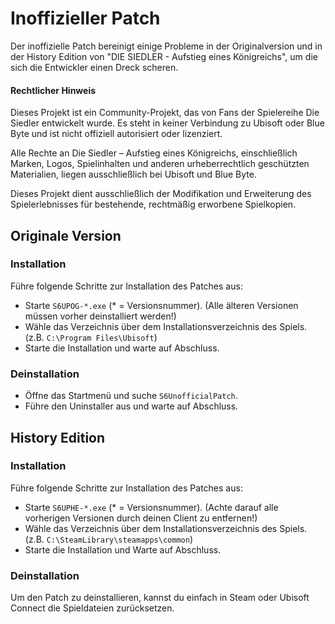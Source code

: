 # Inoffizieller Patch

Der inoffizielle Patch bereinigt einige Probleme in der Originalversion und in
der History Edition von "DIE SIEDLER - Aufstieg eines Königreichs", um die sich
die Entwickler einen Dreck scheren.

#### Rechtlicher Hinweis
Dieses Projekt ist ein Community-Projekt, das von Fans der Spielereihe Die 
Siedler entwickelt wurde. Es steht in keiner Verbindung zu Ubisoft oder Blue 
Byte und ist nicht offiziell autorisiert oder lizenziert.

Alle Rechte an Die Siedler – Aufstieg eines Königreichs, einschließlich Marken, 
Logos, Spielinhalten und anderen urheberrechtlich geschützten Materialien, 
liegen ausschließlich bei Ubisoft und Blue Byte.

Dieses Projekt dient ausschließlich der Modifikation und Erweiterung des 
Spielerlebnisses für bestehende, rechtmäßig erworbene Spielkopien.

## Originale Version

### Installation

Führe folgende Schritte zur Installation des Patches aus:

* Starte `S6UPOG-*.exe` (* = Versionsnummer).
  (Alle älteren Versionen müssen vorher deinstalliert werden!)
* Wähle das Verzeichnis über dem Installationsverzeichnis des Spiels.
  (z.B. `C:\Program Files\Ubisoft`)
* Starte die Installation und warte auf Abschluss.

### Deinstallation

* Öffne das Startmenü und suche `S6UnofficialPatch`.
* Führe den Uninstaller aus und warte auf Abschluss.

## History Edition

### Installation

Führe folgende Schritte zur Installation des Patches aus:

* Starte `S6UPHE-*.exe` (* = Versionsnummer).
  (Achte darauf alle vorherigen Versionen durch deinen Client zu entfernen!)
* Wähle das Verzeichnis über dem Installationsverzeichnis des Spiels.
  (z.B. `C:\SteamLibrary\steamapps\common`)
* Starte die Installation und Warte auf Abschluss.

### Deinstallation

Um den Patch zu deinstallieren, kannst du einfach in Steam oder Ubisoft Connect
die Spieldateien zurücksetzen.